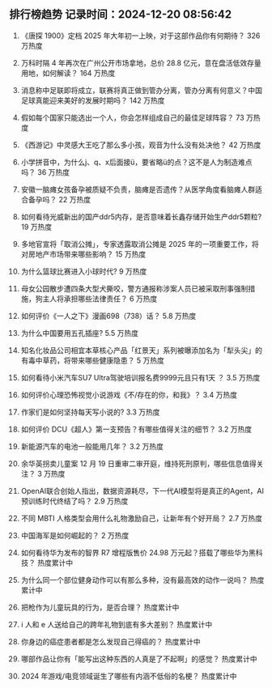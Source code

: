 
## 排行榜趋势 记录时间：2024-12-20 08:56:42
  
  1. 《唐探 1900》定档 2025 年大年初一上映，对于这部作品你有何期待？ 326 万热度
    
  2. 万科时隔 4 年再次在广州公开市场拿地，总价 28.8 亿元，意在盘活低效存量用地，如何解读？ 164 万热度
    
  3. 消息称中足联即将成立，联赛将真正做到管办分离，管办分离有何意义？中国足球真能迎来美好的发展时期吗？ 142 万热度
    
  4. 假如每个国家只能选出一个人，你会怎样组成自己的最佳足球阵容？ 73 万热度
    
  5. 《西游记》中灵感大王吃了那么多小孩，观音为什么没有处决他？ 42 万热度
    
  6. 小学拼音中，为什么j、q、x后面接ü，要省略ü的点？这不是人为制造难点吗？ 36 万热度
    
  7. 安徽一脑瘫女孩备孕被质疑不负责，脑瘫是否遗传？从医学角度看脑瘫人群适合备孕吗？ 22 万热度
    
  8. 如何看待光威新出的国产ddr5内存，是否意味着长鑫存储开始生产ddr5颗粒? 19 万热度
    
  9. 多地官宣将「取消公摊」，专家透露取消公摊是 2025 年的一项重要工作，将对房地产市场带来哪些影响？ 15 万热度
    
  10. 为什么篮球比赛进入小球时代? 9 万热度
    
  11. 母女公园散步遭四条大型犬撕咬，警方通报称涉案人员已被采取刑事强制措施，狗主人将承担哪些法律责任？ 6 万热度
    
  12. 如何评价《一人之下》漫画698（738）话？ 5.8 万热度
    
  13. 为什么中国要用五孔插座? 5.5 万热度
    
  14. 知名化妆品公司相宜本草核心产品「红景天」系列被曝添加名为「犁头尖」的有毒中草药，将带来哪些健康隐患？ 5 万热度
    
  15. 如何看待小米汽车SU7 Ultra驾驶培训报名费9999元且只有1天 ？ 3.5 万热度
    
  16. 如何评价心理恐怖视觉小说游戏《不/存在的你，和我》？ 3.4 万热度
    
  17. 作家们是如何坚持每天写小说的? 3.3 万热度
    
  18. 如何评价 DCU《超人》第一支预告？有哪些值得关注的细节？ 3.2 万热度
    
  19. 新能源汽车的电池一般能用几年？ 3.2 万热度
    
  20. 余华英拐卖儿童案 12 月 19 日重审二审开庭，维持死刑原判，哪些信息值得关注？ 3 万热度
    
  21. OpenAI联合创始人指出，数据资源耗尽，下一代AI模型将是真正的Agent，AI预训练时代终结了吗？ 2.9 万热度
    
  22. 不同 MBTI 人格类型会用什么礼物激励自己，让新年有个好开局？ 2.7 万热度
    
  23. 中国海军是如何崛起的？ 2 万热度
    
  24. 如何看待华为发布的智界 R7 增程版售价 24.98 万元起？搭载了哪些华为黑科技？ 热度累计中
    
  25. 为什么同一个部位健身动作可以有那么多种，没有最高效的动作一说吗？ 热度累计中
    
  26. 把枪作为儿童玩具的行为，是否合理？ 热度累计中
    
  27. i 人和 e 人送给自己的跨年礼物到底有多大差别？ 热度累计中
    
  28. 你身边的癌症患者都是怎么发现自己得癌的？ 热度累计中
    
  29. 哪部作品让你有「能写出这种东西的人真是了不起啊」的感觉？ 热度累计中
    
  30. 2024 年游戏/电竞领域诞生了哪些有内涵不低俗的名梗？ 热度累计中
    